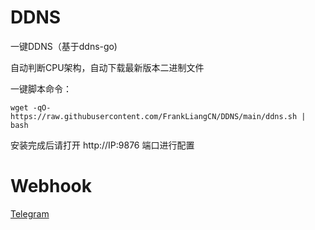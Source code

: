 # DDNS

一键DDNS（基于ddns-go)

自动判断CPU架构，自动下载最新版本二进制文件

一键脚本命令：

```
wget -qO- https://raw.githubusercontent.com/FrankLiangCN/DDNS/main/ddns.sh | bash
```

安装完成后请打开 http://IP:9876 端口进行配置


# Webhook
[Telegram][telegram-bot]

[telegram-bot]: https://raw.githubusercontent.com/FrankLiangCN/DDNS/main/ddns-telegram-bot.md
